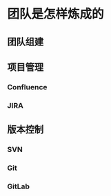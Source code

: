 # 团队是怎样炼成的

 

## 团队组建

  

## 项目管理

### Confluence
### JIRA

  

## 版本控制

### SVN
### Git
### GitLab



